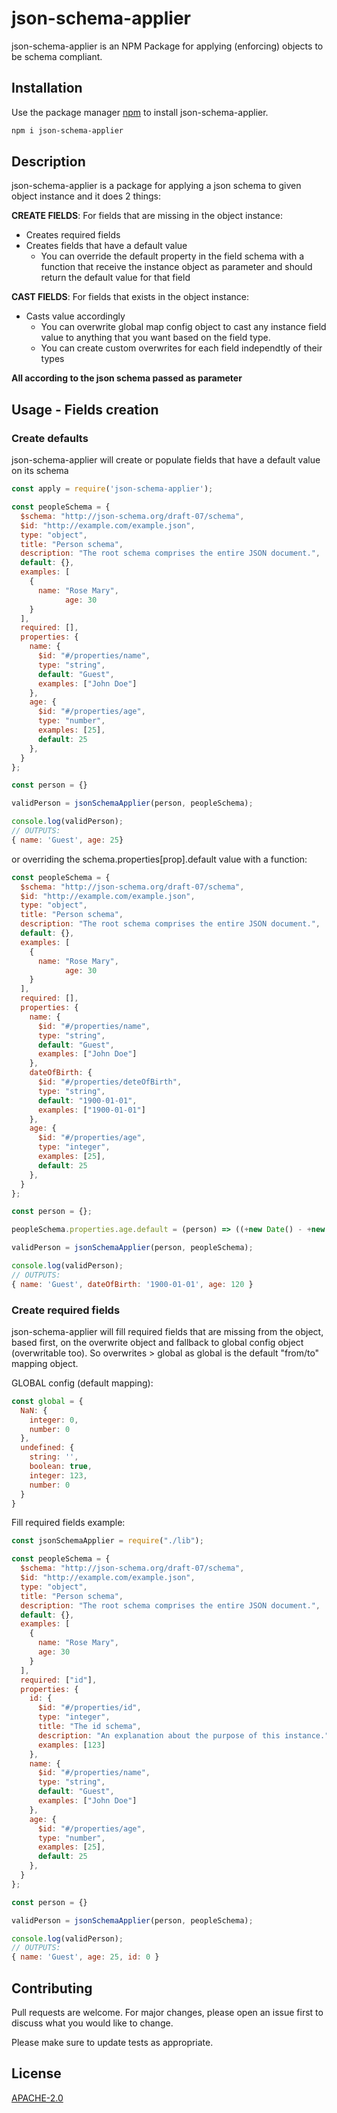 # json-schema-applier

json-schema-applier is an NPM Package for applying (enforcing) objects to be schema compliant.

## Installation

Use the package manager [npm](https://www.npmjs.com/) to install json-schema-applier.

```bash
npm i json-schema-applier
```


## Description

json-schema-applier is a package for applying a json schema to given object instance and it does 2 things: 

__CREATE FIELDS__: For fields that are missing in the object instance:

  * Creates required fields
  * Creates fields that have a default value
    * You can override the default property in the field schema with a function that receive the instance object as parameter and should return the default value for that field

__CAST FIELDS__: For fields that exists in the object instance:
  * Casts value accordingly
    * You can overwrite global map config object to cast any instance field value to anything that you want based on the field type.
    * You can create custom overwrites for each field independtly of their types

__All according to the json schema passed as parameter__


## Usage - Fields creation

### Create defaults

json-schema-applier will create or populate fields that have a default value on its schema

```javascript
const apply = require('json-schema-applier');

const peopleSchema = {
  $schema: "http://json-schema.org/draft-07/schema",
  $id: "http://example.com/example.json",
  type: "object",
  title: "Person schema",
  description: "The root schema comprises the entire JSON document.",
  default: {},
  examples: [
    {
      name: "Rose Mary",
			age: 30
    }
  ],
  required: [],
  properties: {
    name: {
      $id: "#/properties/name",
      type: "string",
      default: "Guest",
      examples: ["John Doe"]
    },
    age: {
      $id: "#/properties/age",
      type: "number",
      examples: [25],
      default: 25
    },
  }
};

const person = {}

validPerson = jsonSchemaApplier(person, peopleSchema);

console.log(validPerson);
// OUTPUTS:
{ name: 'Guest', age: 25}
```

or overriding the schema.properties[prop].default value with a function:

```javascript
const peopleSchema = {
  $schema: "http://json-schema.org/draft-07/schema",
  $id: "http://example.com/example.json",
  type: "object",
  title: "Person schema",
  description: "The root schema comprises the entire JSON document.",
  default: {},
  examples: [
    {
      name: "Rose Mary",
			age: 30
    }
  ],
  required: [],
  properties: {
    name: {
      $id: "#/properties/name",
      type: "string",
      default: "Guest",
      examples: ["John Doe"]
    },
    dateOfBirth: {
      $id: "#/properties/deteOfBirth",
      type: "string",
      default: "1900-01-01",
      examples: ["1900-01-01"]
    },
    age: {
      $id: "#/properties/age",
      type: "integer",
      examples: [25],
      default: 25
    },
  }
};

const person = {};

peopleSchema.properties.age.default = (person) => ((+new Date() - +new Date(person.dateOfBirth)) /1000/60/60/24/365); 

validPerson = jsonSchemaApplier(person, peopleSchema);

console.log(validPerson);
// OUTPUTS:
{ name: 'Guest', dateOfBirth: '1900-01-01', age: 120 }
```



### Create required fields

json-schema-applier will fill required fields that are missing from the object, based first, on the overwrite object and fallback to global config object (overwritable too). So overwrites > global as global is the default "from/to" mapping object.

GLOBAL config (default mapping):

```javascript
const global = {
  NaN: {
    integer: 0,
    number: 0
  },
  undefined: {
    string: '',
    boolean: true,
    integer: 123,
    number: 0
  }
}
```
Fill required fields example:

```javascript
const jsonSchemaApplier = require("./lib");

const peopleSchema = {
  $schema: "http://json-schema.org/draft-07/schema",
  $id: "http://example.com/example.json",
  type: "object",
  title: "Person schema",
  description: "The root schema comprises the entire JSON document.",
  default: {},
  examples: [
    {
      name: "Rose Mary",
      age: 30
    }
  ],
  required: ["id"],
  properties: {
    id: {
      $id: "#/properties/id",
      type: "integer",
      title: "The id schema",
      description: "An explanation about the purpose of this instance.",
      examples: [123]
    },    
    name: {
      $id: "#/properties/name",
      type: "string",
      default: "Guest",
      examples: ["John Doe"]
    },
    age: {
      $id: "#/properties/age",
      type: "number",
      examples: [25],
      default: 25
    },
  }
};

const person = {}

validPerson = jsonSchemaApplier(person, peopleSchema);

console.log(validPerson);
// OUTPUTS:
{ name: 'Guest', age: 25, id: 0 }
```






## Contributing
Pull requests are welcome. For major changes, please open an issue first to discuss what you would like to change.

Please make sure to update tests as appropriate.

## License
[APACHE-2.0](https://www.apache.org/licenses/LICENSE-2.0)